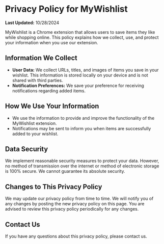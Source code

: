 # Privacy Policy for MyWishlist

**Last Updated:** 10/28/2024

MyWishlist is a Chrome extension that allows users to save items they like while shopping online. This policy explains how we collect, use, and protect your information when you use our extension.

## Information We Collect

- **User Data:** We collect URLs, titles, and images of items you save in your wishlist. This information is stored locally on your device and is not shared with third parties.
- **Notification Preferences:** We save your preference for receiving notifications regarding added items.

## How We Use Your Information

- We use the information to provide and improve the functionality of the MyWishlist extension.
- Notifications may be sent to inform you when items are successfully added to your wishlist.

## Data Security

We implement reasonable security measures to protect your data. However, no method of transmission over the internet or method of electronic storage is 100% secure. We cannot guarantee its absolute security.

## Changes to This Privacy Policy

We may update our privacy policy from time to time. We will notify you of any changes by posting the new privacy policy on this page. You are advised to review this privacy policy periodically for any changes.

## Contact Us

If you have any questions about this privacy policy, please contact us.
